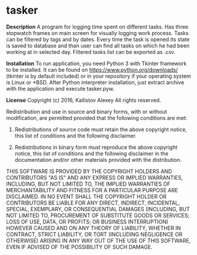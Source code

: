 # tasker
__Description__
A program for logging time spent on different tasks.
Has three stopwatch frames on main screen for visually logging work process.
Tasks can be filtered by tags and by dates. Every time the task is opened
its state is saved to database and than user can find all tasks
on which he had been working at in selected day.
Filtered tasks list can be exported as .csv.

__Installation__
To run application, you need Python 3 with Tkinter framework to be installed. It can be found on https://www.python.org/downloads/ (tkinter is by default included) or in your repository if your operating system is Linux or *BSD.
After Python interpreter installation, just extract archive with the application and execute tasker.pyw.

__License__
Copyright (c) 2016, Kallistov Alexey
All rights reserved.

Redistribution and use in source and binary forms, with or without modification, are permitted provided that the following conditions are met:

1. Redistributions of source code must retain the above copyright notice, this list of conditions and the following disclaimer.

2. Redistributions in binary form must reproduce the above copyright notice, this list of conditions and the following disclaimer in the documentation and/or other materials provided with the distribution.

THIS SOFTWARE IS PROVIDED BY THE COPYRIGHT HOLDERS AND CONTRIBUTORS "AS IS" AND ANY EXPRESS OR IMPLIED WARRANTIES, INCLUDING, BUT NOT LIMITED TO, THE IMPLIED WARRANTIES OF MERCHANTABILITY AND FITNESS FOR A PARTICULAR PURPOSE ARE DISCLAIMED. IN NO EVENT SHALL THE COPYRIGHT HOLDER OR CONTRIBUTORS BE LIABLE FOR ANY DIRECT, INDIRECT, INCIDENTAL, SPECIAL, EXEMPLARY, OR CONSEQUENTIAL DAMAGES (INCLUDING, BUT NOT LIMITED TO, PROCUREMENT OF SUBSTITUTE GOODS OR SERVICES; LOSS OF USE, DATA, OR PROFITS; OR BUSINESS INTERRUPTION) HOWEVER CAUSED AND ON ANY THEORY OF LIABILITY, WHETHER IN CONTRACT, STRICT LIABILITY, OR TORT (INCLUDING NEGLIGENCE OR OTHERWISE) ARISING IN ANY WAY OUT OF THE USE OF THIS SOFTWARE, EVEN IF ADVISED OF THE POSSIBILITY OF SUCH DAMAGE.
